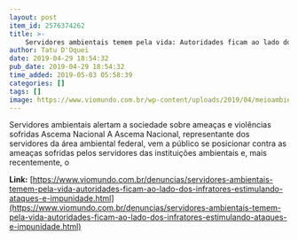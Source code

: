 ```yaml
---
layout: post
item_id: 2576374262
title: >-
    Servidores ambientais temem pela vida: Autoridades ficam ao lado dos infratores, estimulando ataques e impunidade
author: Tatu D'Oquei
date: 2019-04-29 18:54:32
pub_date: 2019-04-29 18:54:32
time_added: 2019-05-03 05:58:39
categories: []
tags: []
image: https://www.viomundo.com.br/wp-content/uploads/2019/04/meioambiente-1359x600.jpg
---
```


Servidores ambientais alertam a sociedade sobre ameaças e violências sofridas Ascema Nacional A Ascema Nacional, representante dos servidores da área ambiental federal, vem a público se posicionar contra as ameaças sofridas pelos servidores das instituições ambientais e, mais recentemente, o

**Link:** [https://www.viomundo.com.br/denuncias/servidores-ambientais-temem-pela-vida-autoridades-ficam-ao-lado-dos-infratores-estimulando-ataques-e-impunidade.html](https://www.viomundo.com.br/denuncias/servidores-ambientais-temem-pela-vida-autoridades-ficam-ao-lado-dos-infratores-estimulando-ataques-e-impunidade.html)

